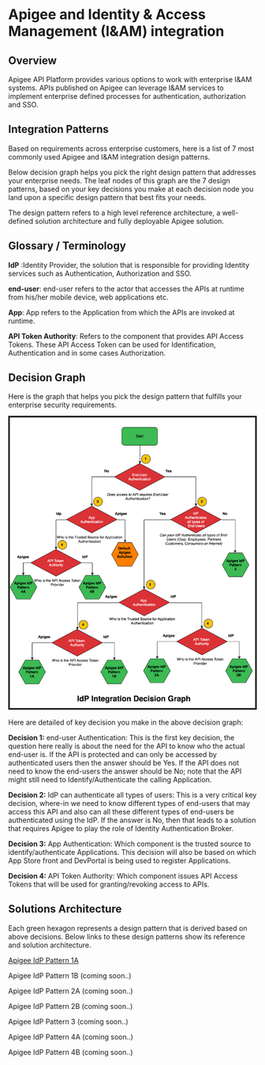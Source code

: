 # Apigee and Identity & Access Management (I&AM) integration

## Overview
Apigee API Platform provides various options to work with enterprise I&AM systems.
APIs published on Apigee can leverage I&AM services to implement enterprise defined processes for authentication, authorization and SSO.

## Integration Patterns
Based on requirements across enterprise customers, here is a list of 7 most commonly used Apigee and I&AM integration design patterns.

Below decision graph helps you pick the right design pattern that addresses your enterprise needs.
The leaf nodes of this graph are the 7 design patterns, based on your key decisions you make at each decision node you land upon a specific design pattern that best fits your needs. 

The design pattern refers to a high level reference architecture, a well-defined solution architecture and fully deployable Apigee solution.

## Glossary / Terminology
**IdP** :Identity Provider, the solution that is responsible for providing Identity services such as Authentication, Authorization and SSO.

**end-user**: end-user refers to the actor that accesses the APIs at runtime from his/her mobile device, web applications etc.

**App**: App refers to the Application from which the APIs are invoked at runtime.

**API Token Authority**: Refers to the component that provides API Access Tokens. These API Access Token can be used for Identification, Authentication and in some cases Authorization.


## Decision Graph
Here is the graph that helps you pick the design pattern that fulfills your enterprise security requirements.

![alt text](./assets/images/idp_decision_graph.png "IdP Decision Graph")

Here are detailed of key decision you make in the above decision graph:

**Decision 1:**  end-user Authentication: This is the first key decision, the question here really is about the need for the API to know who the actual end-user is. If the API is protected and can only be accessed by authenticated users then the answer should be Yes. If the API does not need to know the end-users the answer should be No; note that the API might still need to Identify/Authenticate the calling Application.

**Decision 2:** IdP can authenticate all types of users: This is a very critical key decision, where-in we need to know different types of end-users that may access this API and also can all these different types of end-users be authenticated using the IdP.  If the answer is No, then that leads to a solution that requires Apigee to play the role of Identity Authentication Broker. 

**Decision 3:** App Authentication: Which component is the trusted source to identify/authenticate Applications. This decision will also be based on which App Store front and DevPortal is being used to register Applications.

**Decision 4:** API Token Authority: Which component issues API Access Tokens that will be used for granting/revoking access to APIs.


## Solutions Architecture

Each green hexagon represents a design pattern that is derived based on above decisions. Below links to these design patterns show its reference and solution architecture.

[Apigee IdP Pattern 1A](./IdP-Pattern-1A)

Apigee IdP Pattern 1B (coming soon..)

Apigee IdP Pattern 2A (coming soon..)

Apigee IdP Pattern 2B (coming soon..)

Apigee IdP Pattern 3 (coming soon..)

Apigee IdP Pattern 4A (coming soon..)

Apigee IdP Pattern 4B (coming soon..)
